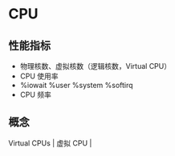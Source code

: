 # CPU

## 性能指标

* 物理核数、虚拟核数（逻辑核数，Virtual CPU）
* CPU 使用率
* %iowait %user %system %softirq
* CPU 频率

## 概念

Virtual CPUs | 虚拟 CPU |